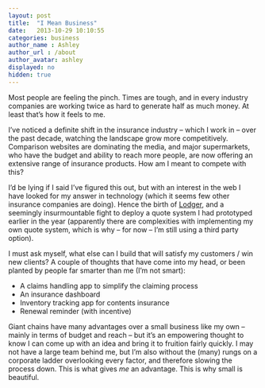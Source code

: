 ```yaml
---
layout: post
title:  "I Mean Business"
date:   2013-10-29 10:10:55
categories: business
author_name : Ashley
author_url : /about
author_avatar: ashley
displayed: no
hidden: true
---
```

<p>Most people are feeling the pinch. Times are tough, and in every industry companies are working twice as hard to generate half as much money. At least that&#8217;s how it feels to me.</p>
<p>I&#8217;ve noticed a definite shift in the insurance industry – which I work in – over the past decade, watching the landscape grow more competitively. Comparison websites are dominating the media, and major supermarkets, who have the budget and ability to reach more people, are now offering an extensive range of insurance products. How am I meant to compete with this?</p>
<!--more-->
<p>I&#8217;d be lying if I said I&#8217;ve figured this out, but with an interest in the web I have looked for my answer in technology (which it seems few other insurance companies are doing). Hence the birth of <a href="http://brokersdirect.co.uk/software/" title="Lodger">Lodger</a>, and a seemingly insurmountable fight to deploy a quote system I had prototyped earlier in the year (apparently there are complexities with implementing my own quote system, which is why – for now – I&#8217;m still using a third party option).</p>
<p>I must ask myself, what else can I build that will satisfy my customers / win new clients? A couple of thoughts that have come into my head, or been planted by people far smarter than me (I&#8217;m not smart):</p>
<ul>
<li>A claims handling app to simplify the claiming process</li>
<li>An insurance dashboard</li>
<li>Inventory tracking app for contents insurance</li>
<li>Renewal reminder (with incentive)</li>
</ul>
<p>Giant chains have many advantages over a small business like my own – mainly in terms of budget and reach – but it&#8217;s an empowering thought to know I can come up with an idea and bring it to fruition fairly quickly. I may not have a large team behind me, but I&#8217;m also without the (many) rungs on a corporate ladder overlooking every factor, and therefore slowing the process down. This is what gives <em>me</em> an advantage. This is why small is beautiful.</p>